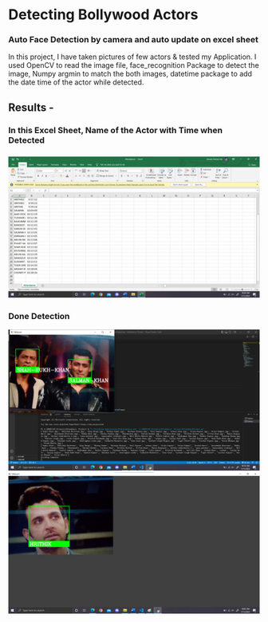 <h1>Detecting Bollywood Actors</h1>

<h3>Auto Face Detection by camera and auto update on excel sheet</h3>

In this project, I have taken pictures of few actors & tested my Application. I used OpenCV to read the image file, face_recognition Package to detect the image, Numpy argmin to match the both images, datetime package to add the date time of the actor while detected.

<h2>Results - </h2>
<h3>In this Excel Sheet, Name of the Actor with Time when Detected<h3>

<img src="https://github.com/jhashivam0022/Detecting-Bollywood-Actors/blob/9456285d970dbf767f1a33d5271f5738cf081ed9/outputs/excel_sheet_with_time.png" >  
<h3>Done Detection</h3>
<img src="https://github.com/jhashivam0022/Detecting-Bollywood-Actors/blob/9456285d970dbf767f1a33d5271f5738cf081ed9/outputs/salman_shahrukh.png">
<img src="https://github.com/jhashivam0022/Detecting-Bollywood-Actors/blob/9456285d970dbf767f1a33d5271f5738cf081ed9/outputs/hrithik.png">
